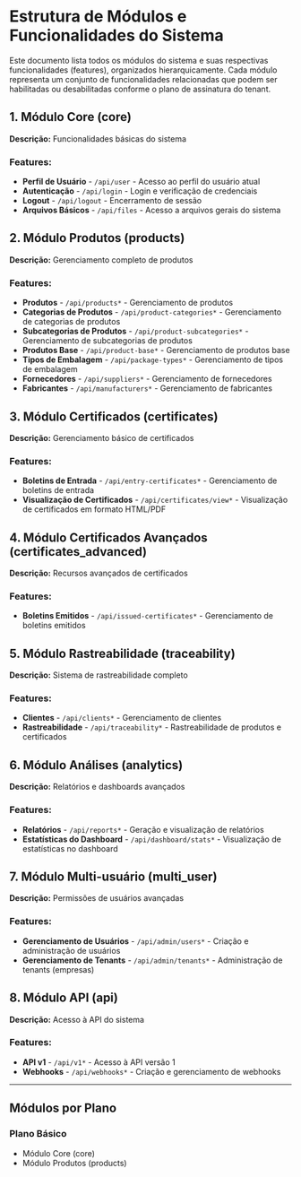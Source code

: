 # Estrutura de Módulos e Funcionalidades do Sistema

Este documento lista todos os módulos do sistema e suas respectivas funcionalidades (features), organizados hierarquicamente. Cada módulo representa um conjunto de funcionalidades relacionadas que podem ser habilitadas ou desabilitadas conforme o plano de assinatura do tenant.

## 1. Módulo Core (core)
**Descrição:** Funcionalidades básicas do sistema

### Features:
* **Perfil de Usuário** - `/api/user` - Acesso ao perfil do usuário atual
* **Autenticação** - `/api/login` - Login e verificação de credenciais
* **Logout** - `/api/logout` - Encerramento de sessão
* **Arquivos Básicos** - `/api/files` - Acesso a arquivos gerais do sistema

## 2. Módulo Produtos (products)
**Descrição:** Gerenciamento completo de produtos

### Features:
* **Produtos** - `/api/products*` - Gerenciamento de produtos
* **Categorias de Produtos** - `/api/product-categories*` - Gerenciamento de categorias de produtos
* **Subcategorias de Produtos** - `/api/product-subcategories*` - Gerenciamento de subcategorias de produtos
* **Produtos Base** - `/api/product-base*` - Gerenciamento de produtos base
* **Tipos de Embalagem** - `/api/package-types*` - Gerenciamento de tipos de embalagem
* **Fornecedores** - `/api/suppliers*` - Gerenciamento de fornecedores
* **Fabricantes** - `/api/manufacturers*` - Gerenciamento de fabricantes

## 3. Módulo Certificados (certificates)
**Descrição:** Gerenciamento básico de certificados

### Features:
* **Boletins de Entrada** - `/api/entry-certificates*` - Gerenciamento de boletins de entrada
* **Visualização de Certificados** - `/api/certificates/view*` - Visualização de certificados em formato HTML/PDF

## 4. Módulo Certificados Avançados (certificates_advanced)
**Descrição:** Recursos avançados de certificados

### Features:
* **Boletins Emitidos** - `/api/issued-certificates*` - Gerenciamento de boletins emitidos

## 5. Módulo Rastreabilidade (traceability)
**Descrição:** Sistema de rastreabilidade completo

### Features:
* **Clientes** - `/api/clients*` - Gerenciamento de clientes
* **Rastreabilidade** - `/api/traceability*` - Rastreabilidade de produtos e certificados

## 6. Módulo Análises (analytics)
**Descrição:** Relatórios e dashboards avançados

### Features:
* **Relatórios** - `/api/reports*` - Geração e visualização de relatórios
* **Estatísticas do Dashboard** - `/api/dashboard/stats*` - Visualização de estatísticas no dashboard

## 7. Módulo Multi-usuário (multi_user)
**Descrição:** Permissões de usuários avançadas

### Features:
* **Gerenciamento de Usuários** - `/api/admin/users*` - Criação e administração de usuários
* **Gerenciamento de Tenants** - `/api/admin/tenants*` - Administração de tenants (empresas)

## 8. Módulo API (api)
**Descrição:** Acesso à API do sistema

### Features:
* **API v1** - `/api/v1*` - Acesso à API versão 1
* **Webhooks** - `/api/webhooks*` - Criação e gerenciamento de webhooks

---

## Módulos por Plano

### Plano Básico
* Módulo Core (core)
* Módulo Produtos (products)